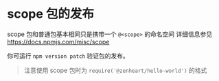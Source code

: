 # scope 包的发布
scope 包和普通包基本相同只是携带一个 `@<scope>` 的命名空间
详细信息参见  <https://docs.npmjs.com/misc/scope>

你可运行 `npm version patch` 验证包的发布。

> 注意使用 scope 包时为 `require('@zenheart/hello-world')` 的格式